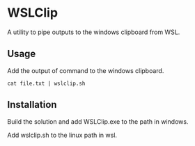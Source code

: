 # WSLClip
A utility to pipe outputs to the windows clipboard from WSL.

## Usage

Add the output of command to the windows clipboard.
```{bash}
cat file.txt | wslclip.sh
```

## Installation
Build the solution and add WSLClip.exe to the path in windows.

Add wslclip.sh to the linux path in wsl.